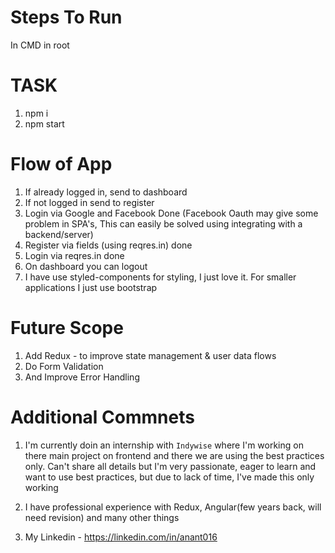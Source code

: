 # Steps To Run

In CMD in root

# TASK

1. npm i
2. npm start

# Flow of App

1. If already logged in, send to dashboard
2. If not logged in send to register
3. Login via Google and Facebook Done (Facebook Oauth may give some problem in SPA's, This can easily be solved using integrating with a backend/server)
4. Register via fields (using reqres.in) done
5. Login via reqres.in done
6. On dashboard you can logout
7. I have use styled-components for styling, I just love it. For smaller applications I just use bootstrap

# Future Scope

1. Add Redux - to improve state management & user data flows
2. Do Form Validation
3. And Improve Error Handling

# Additional Commnets

1. I'm currently doin an internship with `Indywise` where I'm working on there main project on frontend and there we are using the best practices only. Can't share all details but I'm very passionate, eager to learn and want to use best practices, but due to lack of time, I've made this only working

2. I have professional experience with Redux, Angular(few years back, will need revision) and many other things

3. My Linkedin - https://linkedin.com/in/anant016
